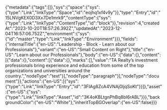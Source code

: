 {"metadata":{"tags":[]},"sys":{"space":{"sys":{"type":"Link","linkType":"Space","id":"eojhq1xf4v9y"}},"type":"Entry","id":"15LNVgKEX0D3Xx7De1mrk9","contentType":{"sys":{"type":"Link","linkType":"ContentType","id":"block"}},"revision":4,"createdAt":"2023-10-20T18:57:26.392Z","updatedAt":"2023-12-04T16:57:06.752Z","environment":{"sys":{"id":"master","type":"Link","linkType":"Environment"}}},"fields":{"internalTitle":{"en-US":"Leadership - Block - Learn about our Professionals"},"variant":{"en-US":"Small Content on Right"},"title":{"en-US":"Learn about our Professionals"},"body":{"en-US":{"data":{},"content":[{"data":{},"content":[{"data":{},"marks":[],"value":"TA Realty’s investment professionals bring experience and education from some of the top organizations and universities around the country.","nodeType":"text"}],"nodeType":"paragraph"}],"nodeType":"document"}},"actions":{"en-US":[{"sys":{"type":"Link","linkType":"Entry","id":"3FIAg8ZcA4VNAj0ljqSoKt"}}]},"asset":{"en-US":{"sys":{"type":"Link","linkType":"Asset","id":"3K4oKBLtgnPhBq8bI6rABL"}}},"backgroundColor":{"en-US":"White"},"inheritTopBGOverlap":{"en-US":false}}}